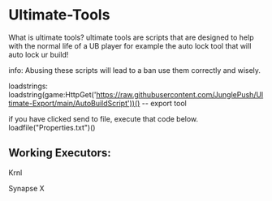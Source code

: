 # Ultimate-Tools

What is ultimate tools?
ultimate tools are scripts that are designed to help with the normal life of a UB player for example the auto lock tool that will auto lock ur build!

info:
Abusing these scripts will lead to a ban use them correctly and wisely.

loadstrings:
loadstring(game:HttpGet('https://raw.githubusercontent.com/JunglePush/Ultimate-Export/main/AutoBuildScript'))() -- export tool

if you have clicked send to file, execute that code below.
loadfile("Properties.txt")()

Working Executors:
-------------------------------------------------------------------------------------------------------------------------------------------------------------------------

Krnl

Synapse X
